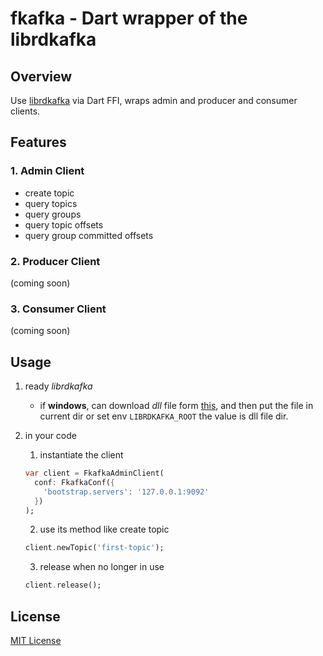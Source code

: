 # fkafka - Dart wrapper of the librdkafka

## Overview

Use [librdkafka](https://github.com/edenhill/librdkafka) via Dart FFI, wraps admin and producer and consumer clients.

## Features

### 1. Admin Client

- create topic
- query topics
- query groups
- query topic offsets
- query group committed offsets

### 2. Producer Client

(coming soon)

### 3. Consumer Client

(coming soon)

## Usage

1. ready *librdkafka*

   - if **windows**, can download *dll* file form [this](https://github.com/headone/fkafka/tree/master/lib/librdkafka), and then put the file in current dir or set env `LIBRDKAFKA_ROOT` the value is dll file dir.

1. in your code

   1. instantiate the client

   ```dart
   var client = FkafkaAdminClient(
     conf: FkafkaConf({
       'bootstrap.servers': '127.0.0.1:9092'
     })
   );
   ```

   2. use its method like create topic

   ```dart
   client.newTopic('first-topic');
   ```

   3. release when no longer in use

   ```dart
   client.release();
   ```


## License

[MIT License](https://github.com/headone/fkafka/blob/master/LICENSE)
